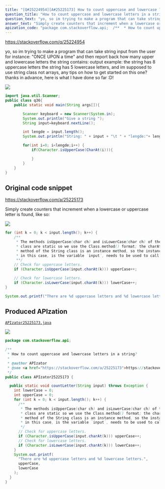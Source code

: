 ```yaml
---
title: "[Q#25224954][A#25225173] How to count uppercase and lowercase letters in a string?"
question_title: "How to count uppercase and lowercase letters in a string?"
question_text: "yo, so im trying to make a program that can take string input from the user for instance: \"ONCE UPON a time\" and then report back how many upper and lowercase letters the string contains: output example:  the string has 8 uppercase letters the string has 5 lowercase letters, and im supposed to use string class not arrays, any tips on how to get started on this one? thanks in advance, here is what I have done so far :D!"
answer_text: "Simply create counters that increment when a lowercase or uppercase letter is found, like so:"
apization_code: "package com.stackoverflow.api;  /**  * How to count uppercase and lowercase letters in a string?  *  * @author APIzator  * @see <a href=\"https://stackoverflow.com/a/25225173\">https://stackoverflow.com/a/25225173</a>  */ public class APIzator25225173 {    public static void countLetter(String input) throws Exception {     int lowerCase = 0;     int upperCase = 0;     for (int k = 0; k < input.length(); k++) {       /**        * The methods isUpperCase(char ch) and isLowerCase(char ch) of the Character        * class are static so we use the Class.method() format; the charAt(int index)        * method of the String class is an instance method, so the instance, which,        * in this case, is the variable `input`, needs to be used to call the method.        */       // Check for uppercase letters.       if (Character.isUpperCase(input.charAt(k))) upperCase++;       // Check for lowercase letters.       if (Character.isLowerCase(input.charAt(k))) lowerCase++;     }     System.out.printf(       \"There are %d uppercase letters and %d lowercase letters.\",       upperCase,       lowerCase     );   } }"
---
```


https://stackoverflow.com/q/25224954

yo, so im trying to make a program that can take string input from the user for instance: &quot;ONCE UPON a time&quot; and then report back how many upper and lowercase letters the string contains:
output example:  the string has 8 uppercase letters
the string has 5 lowercase letters, and im supposed to use string class not arrays, any tips on how to get started on this one? thanks in advance, here is what I have done so far :D!


<div class="code-logo"><img src="/stackoverflow.png" /></div>

```java
import java.util.Scanner;
public class q36{
    public static void main(String args[]){

        Scanner keyboard = new Scanner(System.in);
        System.out.println("Give a string ");
        String input=keyboard.nextLine();

        int lengde = input.length();
        System.out.println("String: " + input + "\t " + "lengde:"+ lengde);

        for(int i=0; i<lengde;i++) {
            if(Character.isUpperCase(CharAt(i))){

            }
        }
    }
}
```


## Original code snippet

https://stackoverflow.com/a/25225173

Simply create counters that increment when a lowercase or uppercase letter is found, like so:

<div class="code-logo"><img src="/stackoverflow.png" /></div>

```java
for (int k = 0; k < input.length(); k++) {
    /**
     * The methods isUpperCase(char ch) and isLowerCase(char ch) of the Character
     * class are static so we use the Class.method() format; the charAt(int index)
     * method of the String class is an instance method, so the instance, which,
     * in this case, is the variable `input`, needs to be used to call the method.
     **/
    // Check for uppercase letters.
    if (Character.isUpperCase(input.charAt(k))) upperCase++;

    // Check for lowercase letters.
    if (Character.isLowerCase(input.charAt(k))) lowerCase++;
}

System.out.printf("There are %d uppercase letters and %d lowercase letters.",upperCase,lowerCase);
```

## Produced APIzation

[`APIzator25225173.java`](https://github.com/pasqualesalza/apization/raw/main/data/search/APIzator25225173.java)

<div class="code-logo"><img src="/apizator.png" /></div>

```java
package com.stackoverflow.api;

/**
 * How to count uppercase and lowercase letters in a string?
 *
 * @author APIzator
 * @see <a href="https://stackoverflow.com/a/25225173">https://stackoverflow.com/a/25225173</a>
 */
public class APIzator25225173 {

  public static void countLetter(String input) throws Exception {
    int lowerCase = 0;
    int upperCase = 0;
    for (int k = 0; k < input.length(); k++) {
      /**
       * The methods isUpperCase(char ch) and isLowerCase(char ch) of the Character
       * class are static so we use the Class.method() format; the charAt(int index)
       * method of the String class is an instance method, so the instance, which,
       * in this case, is the variable `input`, needs to be used to call the method.
       */
      // Check for uppercase letters.
      if (Character.isUpperCase(input.charAt(k))) upperCase++;
      // Check for lowercase letters.
      if (Character.isLowerCase(input.charAt(k))) lowerCase++;
    }
    System.out.printf(
      "There are %d uppercase letters and %d lowercase letters.",
      upperCase,
      lowerCase
    );
  }
}

```